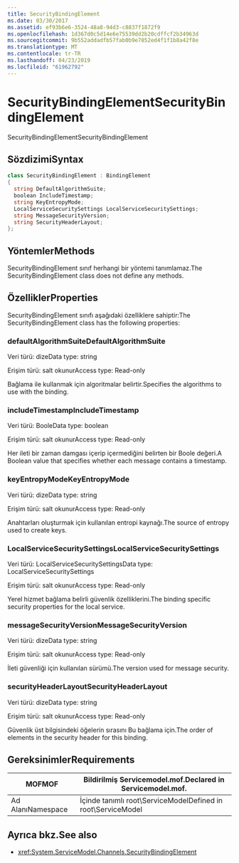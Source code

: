 ```yaml
---
title: SecurityBindingElement
ms.date: 03/30/2017
ms.assetid: ef93b6e6-3524-48a8-94d3-c8837f1872f9
ms.openlocfilehash: 1d367d0c5d14e6e75539dd2b20cdffcf2b34963d
ms.sourcegitcommit: 9b552addadfb57fab0b9e7852ed4f1f1b8a42f8e
ms.translationtype: MT
ms.contentlocale: tr-TR
ms.lasthandoff: 04/23/2019
ms.locfileid: "61962792"
---
```

# <a name="securitybindingelement"></a><span data-ttu-id="f230c-102">SecurityBindingElement</span><span class="sxs-lookup"><span data-stu-id="f230c-102">SecurityBindingElement</span></span>
<span data-ttu-id="f230c-103">SecurityBindingElement</span><span class="sxs-lookup"><span data-stu-id="f230c-103">SecurityBindingElement</span></span>  
  
## <a name="syntax"></a><span data-ttu-id="f230c-104">Sözdizimi</span><span class="sxs-lookup"><span data-stu-id="f230c-104">Syntax</span></span>  
  
```csharp
class SecurityBindingElement : BindingElement  
{  
  string DefaultAlgorithmSuite;  
  boolean IncludeTimestamp;  
  string KeyEntropyMode;  
  LocalServiceSecuritySettings LocalServiceSecuritySettings;  
  string MessageSecurityVersion;  
  string SecurityHeaderLayout;  
};  
```  
  
## <a name="methods"></a><span data-ttu-id="f230c-105">Yöntemler</span><span class="sxs-lookup"><span data-stu-id="f230c-105">Methods</span></span>  
 <span data-ttu-id="f230c-106">SecurityBindingElement sınıf herhangi bir yöntemi tanımlamaz.</span><span class="sxs-lookup"><span data-stu-id="f230c-106">The SecurityBindingElement class does not define any methods.</span></span>  
  
## <a name="properties"></a><span data-ttu-id="f230c-107">Özellikler</span><span class="sxs-lookup"><span data-stu-id="f230c-107">Properties</span></span>  
 <span data-ttu-id="f230c-108">SecurityBindingElement sınıfı aşağıdaki özelliklere sahiptir:</span><span class="sxs-lookup"><span data-stu-id="f230c-108">The SecurityBindingElement class has the following properties:</span></span>  
  
### <a name="defaultalgorithmsuite"></a><span data-ttu-id="f230c-109">defaultAlgorithmSuite</span><span class="sxs-lookup"><span data-stu-id="f230c-109">DefaultAlgorithmSuite</span></span>  
 <span data-ttu-id="f230c-110">Veri türü: dize</span><span class="sxs-lookup"><span data-stu-id="f230c-110">Data type: string</span></span>  
  
 <span data-ttu-id="f230c-111">Erişim türü: salt okunur</span><span class="sxs-lookup"><span data-stu-id="f230c-111">Access type: Read-only</span></span>  
  
 <span data-ttu-id="f230c-112">Bağlama ile kullanmak için algoritmalar belirtir.</span><span class="sxs-lookup"><span data-stu-id="f230c-112">Specifies the algorithms to use with the binding.</span></span>  
  
### <a name="includetimestamp"></a><span data-ttu-id="f230c-113">includeTimestamp</span><span class="sxs-lookup"><span data-stu-id="f230c-113">IncludeTimestamp</span></span>  
 <span data-ttu-id="f230c-114">Veri türü: Boole</span><span class="sxs-lookup"><span data-stu-id="f230c-114">Data type: boolean</span></span>  
  
 <span data-ttu-id="f230c-115">Erişim türü: salt okunur</span><span class="sxs-lookup"><span data-stu-id="f230c-115">Access type: Read-only</span></span>  
  
 <span data-ttu-id="f230c-116">Her ileti bir zaman damgası içerip içermediğini belirten bir Boole değeri.</span><span class="sxs-lookup"><span data-stu-id="f230c-116">A Boolean value that specifies whether each message contains a timestamp.</span></span>  
  
### <a name="keyentropymode"></a><span data-ttu-id="f230c-117">keyEntropyMode</span><span class="sxs-lookup"><span data-stu-id="f230c-117">KeyEntropyMode</span></span>  
 <span data-ttu-id="f230c-118">Veri türü: dize</span><span class="sxs-lookup"><span data-stu-id="f230c-118">Data type: string</span></span>  
  
 <span data-ttu-id="f230c-119">Erişim türü: salt okunur</span><span class="sxs-lookup"><span data-stu-id="f230c-119">Access type: Read-only</span></span>  
  
 <span data-ttu-id="f230c-120">Anahtarları oluşturmak için kullanılan entropi kaynağı.</span><span class="sxs-lookup"><span data-stu-id="f230c-120">The source of entropy used to create keys.</span></span>  
  
### <a name="localservicesecuritysettings"></a><span data-ttu-id="f230c-121">LocalServiceSecuritySettings</span><span class="sxs-lookup"><span data-stu-id="f230c-121">LocalServiceSecuritySettings</span></span>  
 <span data-ttu-id="f230c-122">Veri türü: LocalServiceSecuritySettings</span><span class="sxs-lookup"><span data-stu-id="f230c-122">Data type: LocalServiceSecuritySettings</span></span>  
  
 <span data-ttu-id="f230c-123">Erişim türü: salt okunur</span><span class="sxs-lookup"><span data-stu-id="f230c-123">Access type: Read-only</span></span>  
  
 <span data-ttu-id="f230c-124">Yerel hizmet bağlama belirli güvenlik özelliklerini.</span><span class="sxs-lookup"><span data-stu-id="f230c-124">The binding specific security properties for the local service.</span></span>  
  
### <a name="messagesecurityversion"></a><span data-ttu-id="f230c-125">messageSecurityVersion</span><span class="sxs-lookup"><span data-stu-id="f230c-125">MessageSecurityVersion</span></span>  
 <span data-ttu-id="f230c-126">Veri türü: dize</span><span class="sxs-lookup"><span data-stu-id="f230c-126">Data type: string</span></span>  
  
 <span data-ttu-id="f230c-127">Erişim türü: salt okunur</span><span class="sxs-lookup"><span data-stu-id="f230c-127">Access type: Read-only</span></span>  
  
 <span data-ttu-id="f230c-128">İleti güvenliği için kullanılan sürümü.</span><span class="sxs-lookup"><span data-stu-id="f230c-128">The version used for message security.</span></span>  
  
### <a name="securityheaderlayout"></a><span data-ttu-id="f230c-129">securityHeaderLayout</span><span class="sxs-lookup"><span data-stu-id="f230c-129">SecurityHeaderLayout</span></span>  
 <span data-ttu-id="f230c-130">Veri türü: dize</span><span class="sxs-lookup"><span data-stu-id="f230c-130">Data type: string</span></span>  
  
 <span data-ttu-id="f230c-131">Erişim türü: salt okunur</span><span class="sxs-lookup"><span data-stu-id="f230c-131">Access type: Read-only</span></span>  
  
 <span data-ttu-id="f230c-132">Güvenlik üst bilgisindeki öğelerin sırasını Bu bağlama için.</span><span class="sxs-lookup"><span data-stu-id="f230c-132">The order of elements in the security header for this binding.</span></span>  
  
## <a name="requirements"></a><span data-ttu-id="f230c-133">Gereksinimler</span><span class="sxs-lookup"><span data-stu-id="f230c-133">Requirements</span></span>  
  
|<span data-ttu-id="f230c-134">MOF</span><span class="sxs-lookup"><span data-stu-id="f230c-134">MOF</span></span>|<span data-ttu-id="f230c-135">Bildirilmiş Servicemodel.mof.</span><span class="sxs-lookup"><span data-stu-id="f230c-135">Declared in Servicemodel.mof.</span></span>|  
|---------|-----------------------------------|  
|<span data-ttu-id="f230c-136">Ad Alanı</span><span class="sxs-lookup"><span data-stu-id="f230c-136">Namespace</span></span>|<span data-ttu-id="f230c-137">İçinde tanımlı root\ServiceModel</span><span class="sxs-lookup"><span data-stu-id="f230c-137">Defined in root\ServiceModel</span></span>|  
  
## <a name="see-also"></a><span data-ttu-id="f230c-138">Ayrıca bkz.</span><span class="sxs-lookup"><span data-stu-id="f230c-138">See also</span></span>

- <xref:System.ServiceModel.Channels.SecurityBindingElement>
